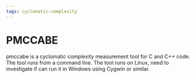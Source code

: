 ```yaml
---
tags: cyclomatic-complexity 
---
```

# PMCCABE

pmccabe is a cyclomatic complexity measurement tool for C and C++ code. The tool runs from a command line. The tool runs on Linux, need to investigate if can run it in Windows using Cygwin or similar.

